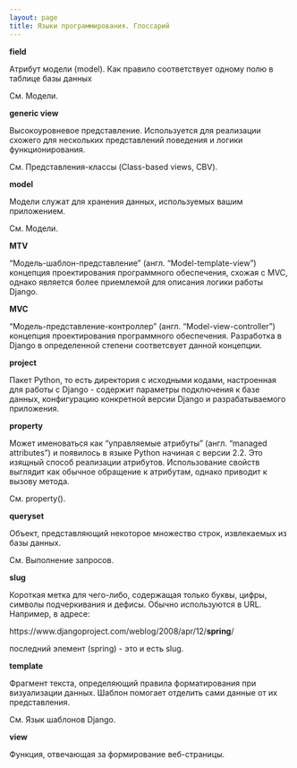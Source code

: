 ```yaml
---
layout: page
title: Языки программирования. Глоссарий
---
```


<p><strong>field</strong></p><p>Атрибут модели (model). Как правило соответствует одному полю в таблице базы данных</p><p>См. Модели.</p><p><strong>generic view</strong></p><p>Высокоуровневое представление. Используется для реализации схожего для нескольких представлений поведения и логики функционирования.</p><p>См. Представления-классы (Class-based views, CBV).</p><p><strong>model</strong></p><p>Модели служат для хранения данных, используемых вашим приложением.</p><p>См. Модели.</p><p><strong>MTV</strong></p><p>“Модель-шаблон-представление” (англ. “Model-template-view”) концепция проектирования программного обеспечения, схожая с MVC, однако является более приемлемой для описания логики работы Django.</p><p><strong>MVC</strong></p><p>“Модель-представление-контроллер” (англ. “Model-view-controller”) концепция проектирования программного обеспечения. Разработка в Django в определенной степени соответсвует данной концепции.</p><p><strong>project</strong></p><p>Пакет Python, то есть директория с исходными кодами, настроенная для работы с Django - содержит параметры подключения к базе данных, конфигурацию конкретной версии Django и разрабатываемого приложения.</p><p><strong>property</strong></p><p>Может именоваться как “управляемые атрибуты” (англ. “managed attributes”) и появилось в языке Python начиная с версии 2.2. Это изящный способ реализации атрибутов. Использование свойств выглядит как обычное обращение к атрибутам, однако приводит к вызову метода.</p><p>См. property().</p><p><strong>queryset</strong></p><p>Объект, представляющий некоторое множество строк, извлекаемых из базы данных.</p><p>См. Выполнение запросов.</p><p><strong>slug</strong></p><p>Короткая метка для чего-либо, содержащая только буквы, цифры, символы подчеркивания и дефисы. Обычно используются в URL. Например, в адресе:</p><p>https://www.djangoproject.com/weblog/2008/apr/12/<strong>spring</strong>/</p><p>последний элемент (spring) - это и есть slug.</p><p><strong>template</strong></p><p>Фрагмент текста, определяющий правила форматирования при визуализации данных. Шаблон помогает отделить сами данные от их представления.</p><p>См. Язык шаблонов Django.</p><p><strong>view</strong></p><p>Функция, отвечающая за формирование веб-страницы.</p>